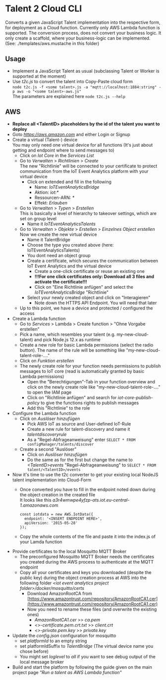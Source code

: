 <!---
  Copyright (c) 2021 Bosch.IO GmbH

  This Source Code Form is subject to the terms of the Mozilla Public
  License, v. 2.0. If a copy of the MPL was not distributed with this
  file, You can obtain one at https://mozilla.org/MPL/2.0/.

  SPDX-License-Identifier: MPL-2.0
-->

# Talent 2 Cloud CLI

Converts a given JavaScript Talent implementation into the respective form, for deployment as a Cloud function.
Currently only AWS Lambda function is supported.
The conversion process, does not convert your business logic. It only create a scaffold, where your business-logic can be implemented. (See: ./templates/aws.mustache in this folder)

## Usage

- Implement a JavaScript Talent as usual (subclassing Talent or Worker is supported at the moment)
- Use _t2c.js_ to convert the talent into Copy-Paste cloud form<br>
  `node t2c.js -f <some talent>.js -a "mqtt://localhost:1884:string" -p aws -o "<some talent>-aws.js"`<br>
  The parameters are explained here ```node t2c.js --help```

## AWS

- __Replace all \<TalentID\> placeholders by the id of the talent you want to deploy__
- Goto _https://aws.amazon.com_ and either Login or Signup
- Create a virtual (Talent-) device<br>
  You may only need one virtual device for all functions (It's just about getting and endpoint where to send messages to)
  - Click on _Iot Core_ in the _Services List_
  - Go to _Verwalten_ \> _Richtlinien_ \> _Create_<br>
    The new "Richtlinie" will be connected to your certificate to protect communication from the IoT Event Analytics platform with your virtual device
    - Click on extended and fill in the following
      - Name: _IoTEventAnalyticsBridge_
      - Aktion: _iot:*_
      - Ressourcen-ARN: _*_
      - Effekt: _Erlauben_
  - Go to _Verwalten_ \> _Typen_ \> _Erstellen_<br>
    This is basically a level of hierarchy to takeover settings, which are set on group level
    - Name it _IoTEventAnalyticsTalents_
  - Go to _Verwalten_ \> _Objekte_ \> _Erstellen_ \> _Einzelnes Object erstellen_<br>
    Now we create the new virtual device
    - Name it TalentBridge
    - Choose the type you created above (here: IoTEventAnalyticsTalents)
    - You dont need an object group
    - Create a certificate, which secures the communication between IoT Event Analytics and the virtual device
      - Create a one-click certificate or reuse an existing one
      - __!!!For one click certificates only: Download all 3 files and activate the certificate!!!__
      - Click on "Eine Richtlinie anfügen" and select the _IoTEventAnalyticsBridge_ "Richtlinie"
    - Select your newly created object and click on "Interagieren"
      - Note down the HTTPS API Endpoint. You will need that later
  - Up to this point, we have a device and protected / configured the access
- Create a Lambda function
  - Go to _Services_ \> Lambda \> Create function \> "Ohne Vorgabe erstellen"
  - Pick a name, which resembles your talent (e.g. my-new-cloud-talent) and pick Node.js 12.x as runtime
  - Create a new role for basic Lambda permissions (select the radio button). The name of the rule will be something like "my-new-cloud-talent-role-...."
  - Click on _Funktion erstellen_
  - The newly create role for your function needs permissions to publish messages to IoT core (read is automatically granted by basic Lambda permissions)
    - Open the "Berechtigungen"-Tab in your function overview and click on the newly create role like "my-new-cloud-talent-role-...." to open the IAM page
    - Click on "Richtlinie anfügen" and search for _iot-core-publish-policy_ to give the functions rights to publish messages
    - Add this "Richtlinie" to the role
- Configure the Lambda function
  - Click on _Auslöser hinzufügen_
    - Pick AWS IoT as source and User-defined IoT-Rule
    - Create a new rule for talent-discovery and name it _talentdiscoveryrule_
    - As a "Regel-Abfrageanweisung" enter ```SELECT * FROM configManager/talents/discover```
  - Create a second "Auslöser"
    - Click on _Auslöser hinzufügen_
    - Do the same as for the first but change the name to _\<TalentID\>events_ "Regel-Abfrageanweisung" to `SELECT * FROM talent/<TalentID>/events`
- Now it's time to use the t2c converter to get your existing local NodeJS talent implementation into Cloud-Form
  - Once converted you have to fill in the endpoint noted down during the object creation in the created file<br>
    It looks like this _a3r4wmwpe4yfzp-ats.iot.eu-central-1.amazonaws.com_<br>

    ```code
    const iotdata = new AWS.IotData({
      endpoint: '<INSERT ENDPOINT HERE>',
      apiVersion: '2015-05-28'
    });
    ```

  - Copy the whole contents of the file and paste it into the index.js of your Lamda function
- Provide certificates to the local Mosquitto MQTT Broker
  - The preconfigured Mosquitto MQTT Broker needs the certificates you created during the AWS process to authenticate at the MQTT endpoint
  - Copy all your certificates and keys you downloaded (despite the public key) during the object creation process at AWS into the following folder _\<iot event analytics project folder\>/docker/mosquitto/certs_
    - Download AmazonRootCA from [https://www.amazontrust.com/repository/AmazonRootCA1.cer](https://www.amazontrust.com/repository/AmazonRootCA1.cer)
    - Now you need to rename these files (and overwrite the existing ones)
      - _AmazonRootCA1.cer_ \>\> _ca.pem_
      - _\<\>-certificate.pem.crt.txt_ \>\> _client.crt_
      - _\<\>-private.pem.key_ \>\> _private.key_
- Update the _config.json_ configuration for mosquitto
  - set _platformId_ to an empty string
  - set platformIdSuffix to _TalentBridge_ (The virtual device name you chose before)
  - You might set _loglevel_ to _all_ if you want to see debug output of the local message broker
- Build and start the platform by following the guide given on the main project page _"Run a talent as AWS Lambda function"_
